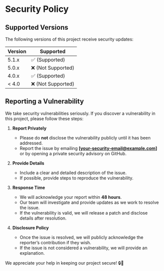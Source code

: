 # Security Policy

## Supported Versions

The following versions of this project receive security updates:

| Version | Supported          |
| ------- | ------------------ |
| 5.1.x   | ✅ (Supported)     |
| 5.0.x   | ❌ (Not Supported) |
| 4.0.x   | ✅ (Supported)     |
| < 4.0   | ❌ (Not Supported) |

## Reporting a Vulnerability

We take security vulnerabilities seriously. If you discover a vulnerability in this project, please follow these steps:

1. **Report Privately**  
   - Please do **not** disclose the vulnerability publicly until it has been addressed.  
   - Report the issue by emailing **[your-security-email@example.com]** or by opening a private security advisory on GitHub.

2. **Provide Details**  
   - Include a clear and detailed description of the issue.  
   - If possible, provide steps to reproduce the vulnerability.

3. **Response Time**  
   - We will acknowledge your report within **48 hours**.  
   - Our team will investigate and provide updates as we work to resolve the issue.  
   - If the vulnerability is valid, we will release a patch and disclose details after resolution.

4. **Disclosure Policy**  
   - Once the issue is resolved, we will publicly acknowledge the reporter’s contribution if they wish.  
   - If the issue is not considered a vulnerability, we will provide an explanation.

We appreciate your help in keeping our project secure! 🔒🚀
